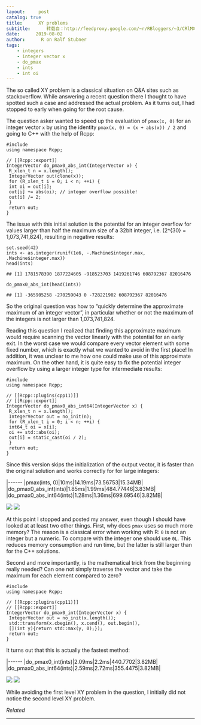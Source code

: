 ```yaml
---
layout:     post
catalog: true
title:      XY problems
subtitle:      转载自：http://feedproxy.google.com/~r/RBloggers/~3/CRlMXhE9LJw/
date:      2019-08-02
author:      R on Ralf Stubner
tags:
    - integers
    - integer vector x
    - do_pmax
    - ints
    - int oi
---
```






The so called XY problem is a classical situation on Q&A sites such as stackoverflow. While answering a recent question there I thought to have spotted such a case and addressed the actual problem. As it turns out, I had stopped to early when going for the root cause.

The question asker wanted to speed up the evaluation of `pmax(x, 0)` for an integer vector `x` by using the identity `pmax(x, 0) = (x + abs(x)) / 2` and going to C++ with the help of Rcpp:

```
#include 
using namespace Rcpp;

// [[Rcpp::export]]
IntegerVector do_pmax0_abs_int(IntegerVector x) {
 R_xlen_t n = x.length();
 IntegerVector out(clone(x));
 for (R_xlen_t i = 0; i < n; ++i) {
 int oi = out[i];
 out[i] += abs(oi); // integer overflow possible!
 out[i] /= 2;
 }
 return out;
}
```

The issue with this initial solution is the potential for an integer overflow for values larger than half the maximum size of a 32bit integer, i.e. \(2^{30} = 1,073,741,824\), resulting in negative results:

```
set.seed(42)
ints <- as.integer(runif(1e6, -.Machine$integer.max, .Machine$integer.max))
head(ints)
```

```
## [1] 1781578390 1877224605 -918523703 1419261746 608792367 82016476
```

```
do_pmax0_abs_int(head(ints))
```

```
## [1] -365905258 -270259043 0 -728221902 608792367 82016476
```

So the original question was how to “quickly determine the approximate maximum of an integer vector”, in particular whether or not the maximum of the integers is not larger than 1,073,741,824.

Reading this question I realized that finding this approximate maximum would require scanning the vector linearly with the potential for an early exit. In the worst case we would compare every vector element with some fixed number, which is exactly what we wanted to avoid in the first place! In addition, it was unclear to me how one could make use of this approximate maximum. On the other hand, it is quite easy to fix the potential integer overflow by using a larger integer type for intermediate results:

```
#include 
using namespace Rcpp;

// [[Rcpp::plugins(cpp11)]]
// [[Rcpp::export]]
IntegerVector do_pmax0_abs_int64(IntegerVector x) {
 R_xlen_t n = x.length();
 IntegerVector out = no_init(n);
 for (R_xlen_t i = 0; i < n; ++i) {
 int64_t oi = x[i];
 oi += std::abs(oi);
 out[i] = static_cast(oi / 2);
 }
 return out;
}
```

Since this version skips the initialization of the output vector, it is faster than the original solution and works correctly for for large integers:

|------
|pmax(ints, 0)|10ms|14.19ms|73.56753|15.34MB|
|do_pmax0_abs_int(ints)|1.85ms|1.99ms|484.77446|3.83MB|
|do_pmax0_abs_int64(ints)|1.28ms|1.36ms|699.69546|3.82MB|

![](https://i2.wp.com/stubner.me/post/2019-08-02-xy-problems_files/figure-html/unnamed-chunk-4-1.png?w=450&is-pending-load=1#038;ssl=1)
![](https://i2.wp.com/stubner.me/post/2019-08-02-xy-problems_files/figure-html/unnamed-chunk-4-1.png?w=450&ssl=1)


At this point I stopped and posted my answer, even though I should have looked at at least two other things. First, why does `pmax` uses so much more memory? The reason is a classical error when working with R: `0` is not an integer but a numeric. To compare with the integer one should use `0L`. This reduces memory consumption and run time, but the latter is still larger than for the C++ solutions.

Second and more importantly, is the mathematical trick from the beginning really needed? Can one not simply traverse the vector and take the maximum for each element compared to zero?

```
#include 
using namespace Rcpp;

// [[Rcpp::plugins(cpp11)]]
// [[Rcpp::export]]
IntegerVector do_pmax0_int(IntegerVector x) {
 IntegerVector out = no_init(x.length());
 std::transform(x.cbegin(), x.cend(), out.begin(), 
 [](int y){return std::max(y, 0);});
 return out;
}
```

It turns out that this is actually the fastest method:

|------
|do_pmax0_int(ints)|2.09ms|2.2ms|440.7702|3.82MB|
|do_pmax0_abs_int64(ints)|2.59ms|2.72ms|355.4475|3.82MB|

![](https://i1.wp.com/stubner.me/post/2019-08-02-xy-problems_files/figure-html/unnamed-chunk-6-1.png?w=450&is-pending-load=1#038;ssl=1)
![](https://i1.wp.com/stubner.me/post/2019-08-02-xy-problems_files/figure-html/unnamed-chunk-6-1.png?w=450&ssl=1)


While avoiding the first level XY problem in the question, I initially did not notice the second level XY problem.


*Related*







---
